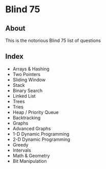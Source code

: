 # Blind 75

## About
This is the notorious Blind 75 list of questions

## Index
* Arrays & Hashing
* Two Pointers
* Sliding Window
* Stack
* Binary Search
* Linked List
* Trees
* Tries
* Heap / Priority Queue
* Backtracking
* Graphs
* Advanced Graphs
* 1-D Dynamic Programming
* 2-D Dynamic Programming
* Greedy
* Intervals
* Math & Geometry
* Bit Manipulation